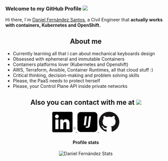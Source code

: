 ### Welcome to my GitHub Profile <img src="https://media.giphy.com/media/hvRJCLFzcasrR4ia7z/giphy.gif" width="25px">

Hi there, I´m [Daniel Fernández Santos](https://github.com/danifernandezs), a Civil Engineer that **actually works with containers, Kubernetes and OpenShift.**

<h2 align="center">About me</h2>

- Currently learning all that i can about mechanical keyboards design
- Obsessed with ephemeral and immutable Containers
- Containers platforms lover (Kubernetes and Openshift)
- AWS, Terraform, Ansible, Container Runtimes, all that cloud stuff :)
- Critical thinking, decision-making and problem solving skills
- Please, the PaaS needs to protect herself
- Please, your Control Plane API inside private networks

<h2 align="center">Also you can contact with me at <img src="https://media.giphy.com/media/LnQjpWaON8nhr21vNW/giphy.gif" height="32"></img></h2>

<p align="center">

  <a href="https://es.linkedin.com/in/daniel-fern%C3%A1ndez-santos-812a33157" target="_blank">
    <img src="img/LinkedIn/In-Black-66px-R.png" alt="Daniel Fernández LinkedIn Profile" height="64" width="74">
  </a>
  
  <a href="https://www.infojobs.net/daniel-fernandez-santos-2.prf" target="_blank">
    <img class="img-fluid" src="img/InfoJobs/InfoJobs-Black.png" alt="Daniel Fernández Infojobs" height="64" width="64">
  </a>

  <a href="https://github.com/danifernandezs" target="_blank">
    <img class="img-fluid" src="img/GitHub/GitHub-Mark-64px.png" alt="Daniel Fernández Github" height="64" width="64">
  </a>
</p>

<h4 align="center">Profile stats</h4>

<p align="center">
  <img src="https://github-readme-stats.vercel.app/api?username=danifernandezs&show_icons=true&theme=buefy" alt="Daniel Fernández Stats" />
</p>

